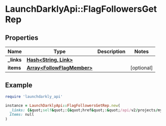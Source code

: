 # LaunchDarklyApi::FlagFollowersGetRep

## Properties

| Name | Type | Description | Notes |
| ---- | ---- | ----------- | ----- |
| **_links** | [**Hash&lt;String, Link&gt;**](Link.md) |  |  |
| **items** | [**Array&lt;FollowFlagMember&gt;**](FollowFlagMember.md) |  | [optional] |

## Example

```ruby
require 'launchdarkly_api'

instance = LaunchDarklyApi::FlagFollowersGetRep.new(
  _links: {&quot;self&quot;:{&quot;href&quot;:&quot;/api/v2/projects/my-project/flags/my-flay/environments/my-environment/followers&quot;,&quot;type&quot;:&quot;application/json&quot;}},
  items: null
)
```

